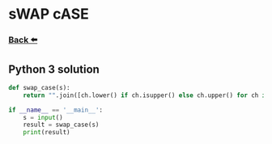 
# sWAP cASE
### [Back ⬅️](README.md)

## **Python 3** solution

```py
def swap_case(s):
    return "".join([ch.lower() if ch.isupper() else ch.upper() for ch in s])

if __name__ == '__main__':
    s = input()
    result = swap_case(s)
    print(result)
```
